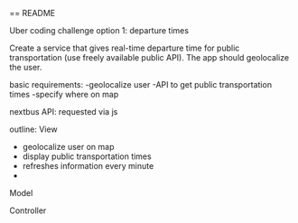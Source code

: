 == README

Uber coding challenge
option 1: departure times

Create a service that gives real-time departure time for public transportation (use freely available public API). The app should geolocalize the user.



basic requirements:
-geolocalize user
-API to get public transportation times
  -specify where on map


nextbus API: requested via js

outline:
View
- geolocalize user on map
- display public transportation times
- refreshes information every minute
-

Model

Controller



